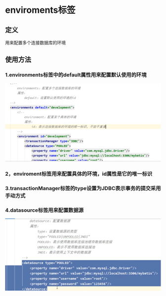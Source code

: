 # enviroments标签

## 定义

用来配置多个连接数据库的环境

 

## 使用方法

### 1.environments标签中的default属性用来配置默认使用的环境

![image-20241011102711000](./../../TyporaImage/MyBatis/image-20241011102711000.png)

### 2，enviroment标签用来配置具体的环境，id属性是它的唯一标识

### 3.transactionManager标签的type设置为JDBC表示事务的提交采用手动方式

### 4.datasource标签用来配置数据源

![image-20241011103120235](./../../TyporaImage/MyBatis/image-20241011103120235.png)